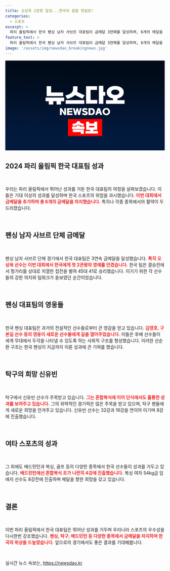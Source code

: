 ```yaml
---
title: 오상욱 2관왕 달성...한국의 꿈을 현실로!
categories:
  - 스포츠
excerpt: >
  파리 올림픽에서 한국 펜싱 남자 사브르 대표팀이 금메달 3연패를 달성하며, 6개의 메달을 추가! 오상욱과 도경동의 활약으로 역사적인 순간이 만들어졌습니다. 이열치열, 그들이 만들어낸 전설의 순간을 함께 확인해 보세요!
feature_text: >
  파리 올림픽에서 한국 펜싱 남자 사브르 대표팀이 금메달 3연패를 달성하며, 6개의 메달을 추가! 오상욱과 도경동의 활약으로 역사적인 순간이 만들어졌습니다. 이열치열, 그들이 만들어낸 전설의 순간을 함께 확인해 보세요!
image: '/assets/img/newsdao_breakingnews.jpg'
---
```


<p><img src="/assets/img/newsdao_breakingnews.jpg" alt="koreaapp 속보" /></p>

<h2 data-ke-size="size26">2024 파리 올림픽 한국 대표팀 성과</h2>

<p data-ke-size="size16">&nbsp;</p>

<p>우리는 파리 올림픽에서 뛰어난 성과를 거둔 한국 대표팀의 여정을 살펴보겠습니다. 이들은 기대 이상의 성과를 달성하며 한국 스포츠의 위엄을 과시했습니다. <b><span style="color: #ee2323;">이번 대회에서 금메달을 추가하며 총 6개의 금메달을 차지했습니다.</span></b> 특히나 각종 종목에서의 활약이 두드러졌습니다.  </p>

<p data-ke-size="size16">&nbsp;</p>

<h2 data-ke-size="size26">펜싱 남자 사브르 단체 금메달</h2>

<p data-ke-size="size16">&nbsp;</p>

<p>펜싱 남자 사브르 단체 경기에서 한국 대표팀은 3연속 금메달을 달성했습니다. <b><span style="color: #ee2323;">특히 오상욱 선수는 이번 대회에서 한국에게 첫 2관왕의 영예를 안겼습니다.</span></b> 한국 팀은 결승전에서 헝가리를 상대로 치열한 접전을 벌여 45대 41로 승리했습니다. 이기기 위한 각 선수들의 강한 의지와 팀워크가 돋보였던 순간이었습니다.  </p>

<p data-ke-size="size16">&nbsp;</p>

<h2 data-ke-size="size26">펜싱 대표팀의 영웅들</h2>

<p data-ke-size="size16">&nbsp;</p>

<p>한국 펜싱 대표팀은 과거의 전설적인 선수들로부터 큰 영감을 얻고 있습니다. <b><span style="color: #ee2323;">김영호, 구본길 선수 등의 영웅이 새로운 선수들에게 길을 열어주었습니다.</span></b> 이들은 후배 선수들이 세계 무대에서 두각을 나타낼 수 있도록 하는 사회적 구조를 형성했습니다. 이러한 선순환 구조는 한국 펜싱이 지금까지 이룬 성과에 큰 기여를 했습니다.  </p>

<p data-ke-size="size16">&nbsp;</p>

<h2 data-ke-size="size26">탁구의 희망 신유빈</h2>

<p data-ke-size="size16">&nbsp;</p>

<p>탁구에서 신유빈 선수가 주목받고 있습니다. <b><span style="color: #ee2323;">그는 혼합복식에 이어 단식에서도 훌륭한 성과를 보여주고 있습니다.</span></b> 그의 위력적인 경기력은 많은 주목을 받고 있으며, 탁구 팬들에게 새로운 희망을 안겨주고 있습니다. 신유빈 선수는 32강과 16강을 연이어 이기며 8강에 진출했습니다.  </p>

<p data-ke-size="size16">&nbsp;</p>

<h2 data-ke-size="size26">여타 스포츠의 성과</h2>

<p data-ke-size="size16">&nbsp;</p>

<p>그 외에도 배드민턴과 복싱, 골프 등의 다양한 종목에서 한국 선수들이 성과를 거두고 있습니다. <b><span style="color: #ee2323;">배드민턴에선 혼합복식 조가 나란히 4강에 진출했습니다.</span></b> 복싱 여자 54kg급 임애지 선수도 8강전에 진출하며 메달을 향한 희망을 갖고 있습니다.  </p>

<p data-ke-size="size16">&nbsp;</p>

<h2 data-ke-size="size26">결론</h2>

<p data-ke-size="size16">&nbsp;</p>

<p>이번 파리 올림픽에서 한국 대표팀은 뛰어난 성과를 거두며 우리나라 스포츠의 우수성을 다시한번 강조했습니다. <b><span style="color: #ee2323;">펜싱, 탁구, 배드민턴 등 다양한 종목에서 금메달을 차지하며 한국의 위상을 드높였습니다.</span></b> 앞으로의 경기에서도 좋은 결과를 기대해봅니다.  </p>

<p data-ke-size="size16">&nbsp;</p>
실시간 뉴스 속보는, <a href="https://newsdao.kr" rel="dofollow">https://newsdao.kr</a>


